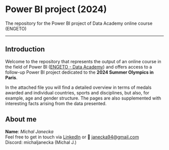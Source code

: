 # Power BI project (2024)
The repository for the Power BI project of Data Academy online course (ENGETO)  

---

## Introduction
Welcome to the repository that represents the output of an online course in the field of Power BI ([ENGETO - Data Academy](https://engeto.cz/datova-akademie/)) and offers access to a follow-up Power BI project dedicated to the **2024 Summer Olympics in Paris**. 

In the attached file you will find a detailed overview in terms of medals awarded and individual countries, sports and disciplines, but also, for example, age and gender structure. The pages are also supplemented with interesting facts arising from the data presented.

## About me
**Name**: *Michal Janecka*  
Feel free to get in touch via [LinkedIn](https://www.linkedin.com/in/michal-janecka/) or :email: janecka94@gmail.com  
Discord: michaljanecka (Michal J.)


